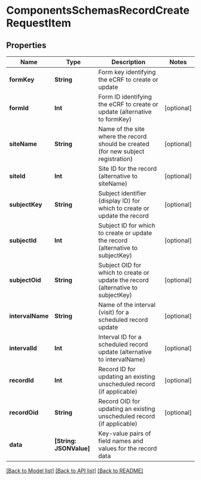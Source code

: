 # ComponentsSchemasRecordCreateRequestItem

## Properties
Name | Type | Description | Notes
------------ | ------------- | ------------- | -------------
**formKey** | **String** | Form key identifying the eCRF to create or update | 
**formId** | **Int** | Form ID identifying the eCRF to create or update (alternative to formKey) | [optional] 
**siteName** | **String** | Name of the site where the record should be created (for new subject registration) | [optional] 
**siteId** | **Int** | Site ID for the record (alternative to siteName) | [optional] 
**subjectKey** | **String** | Subject identifier (display ID) for which to create or update the record | [optional] 
**subjectId** | **Int** | Subject ID for which to create or update the record (alternative to subjectKey) | [optional] 
**subjectOid** | **String** | Subject OID for which to create or update the record (alternative to subjectKey) | [optional] 
**intervalName** | **String** | Name of the interval (visit) for a scheduled record update | [optional] 
**intervalId** | **Int** | Interval ID for a scheduled record update (alternative to intervalName) | [optional] 
**recordId** | **Int** | Record ID for updating an existing unscheduled record (if applicable) | [optional] 
**recordOid** | **String** | Record OID for updating an existing unscheduled record (if applicable) | [optional] 
**data** | **[String: JSONValue]** | Key-value pairs of field names and values for the record data | 

[[Back to Model list]](../README.md#documentation-for-models) [[Back to API list]](../README.md#documentation-for-api-endpoints) [[Back to README]](../README.md)


